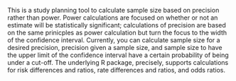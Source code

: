 This is a study planning tool to calculate sample size based on precision rather than power. Power calculations are focused on whether or not an estimate will be statistically significant; calculations of precision are based on the same prinicples as power calculation but turn the focus to the width of the confidence interval. Currently, you can calculate sample size for a desired precision, precision given a sample size, and sample size
to have the upper limit of the confidence interval have a certain probability of being under a cut-off. The underlying R package, precisely, supports calculations for risk differences and ratios, rate differences and ratios, and odds ratios.
